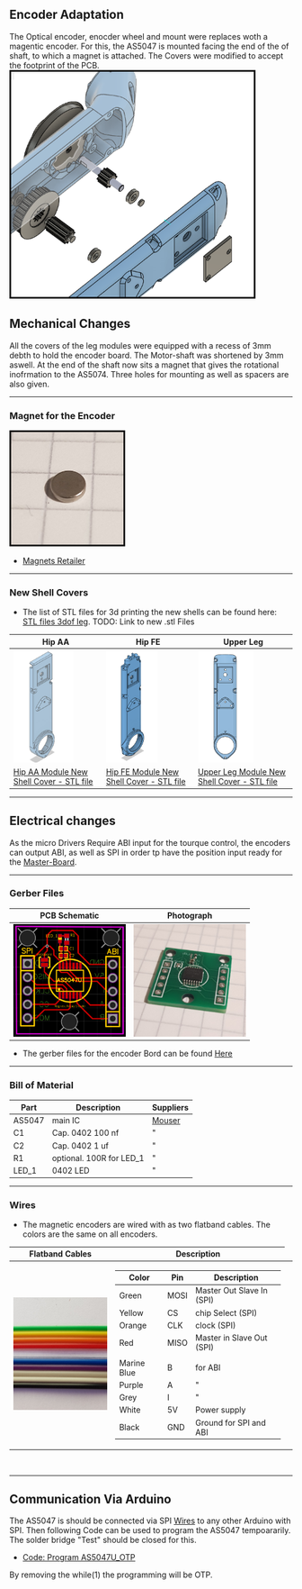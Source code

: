 ## Encoder Adaptation

The Optical encoder, enocder wheel and mount were replaces woth a magentic encoder.
For this, the AS5047 is mounted facing the end of the of shaft, to which a magnet is attached.
The Covers were modified to accept the footprint of the PCB.
<br><img src="images\encoder_board_explosionszeichnung.png" style="border:3px solid black;" height="400"><br>


## Mechanical Changes

All the covers of the leg modules were equipped with a recess of 3mm debth to hold the encoder board. The Motor-shaft was shortened by 3mm aswell. At the end of the shaft now sits a magnet that gives the rotational inofrmation to the AS5074.
Three holes for mounting as well as spacers are also given.


---
### Magnet for the Encoder
<img src="images\image_magnet_4mm.jpg" style="border:3px solid black;" height="200"><br>
* [Magnets Retailer](https://www.magnetkontor.de/products/de/Neodym-Magnete-Rohmagnete/Auswahl-besond-Eigenschaft/diametral-magnetisiert/NdFeB-N52-Scheibenmagnet-4-x-1-mm-vernick-diametr.html?XTCsid=9idd6dnqinqcekutr29q8m7kk4)<br>


---
### New Shell Covers

* The list of STL files for 3d printing the new shells can be found here: [STL files 3dof leg](stl_files). TODO: Link to new .stl Files

|Hip AA| Hip FE| Upper Leg|
|-------------|-------------|-------------|
|<img src="../Parts_for_3D_printing/New-Shell-Covers/images/new_hip_aa.png"  height="200">|<img src="../Parts_for_3D_printing/New-Shell-Covers/images/new_hip_fe.png" height="200">|<img src="../Parts_for_3D_printing/New-Shell-Covers/images/new_upper_leg.png" height="200">
|[Hip AA Module New Shell Cover - STL file](../Parts_for_3D_printing/New-Shell-Covers/cover_hip_aa.STL)|[Hip FE Module New Shell Cover - STL file](../Parts_for_3D_printing/New-Shell-Covers/cover_hip_fe.STL)|[Upper Leg Module New Shell Cover - STL file](../Parts_for_3D_printing/New-Shell-Covers/cover_upper_leg.STL)


---
## Electrical changes

As the micro Drivers Require ABI input for the tourque control, the encoders can output ABI, as well as SPI in order tp have the position input ready for the [Master-Board](https://github.com/open-dynamic-robot-initiative/master-board#master-board).

---
### Gerber Files

|PCB Schematic|Photograph|
|-------------|-------------|
| <img src="images\enocder_electronics.png" height="200"> | <img src="images\photo_encoder_board.jpg" height="200">|

* The gerber files for the encoder Bord can be found [Here](/Electrical-Changes)


---
### Bill of Material


| Part        | Description | Suppliers   |
|-------------|-------------|------------|
| AS5047 | main IC | [Mouser](mouser.com)|
| C1 | Cap. 0402 100 nf  | " |
| C2 | Cap. 0402 1 uf  | " |
| R1 | optional. 100R for LED_1  | " |
| LED_1 | 0402 LED  | " |

---
### Wires

* The magnetic encoders are wired with as two flatband cables. The colors are the same on all encoders.

|Flatband Cables|Description
|-------------|------|
| <img src="images\encoder_colors.jpg" height="200"> |<table><thead><tr><th>Color</th><th>Pin</th> <th>Description</th></tr></thead><tbody><tr><td>Green</td><td>MOSI</td><td>Master Out Slave In (SPI)</td></tr><tr><td>Yellow</td><td>CS</td><td>chip Select (SPI)</td></tr><tr><td>Orange</td><td>CLK</td><td>clock (SPI)</td></tr><tr><td>Red</td><td>MISO</td><td>Master in Slave Out (SPI)</td></tr>
<tr><td>Marine Blue</td><td>B</td><td>for ABI</td></tr><tr><td>Purple</td><td>A</td><td>"</td></tr><tr><td>Grey</td><td>I</td><td>"</td></tr><tr><td>White</td><td>5V</td><td>Power supply</td></tr><tr><td>Black</td><td>GND</td><td>Ground for SPI and ABI</td></tr></tbody></table>|

<br>


---
## Communication Via Arduino

The AS5047 is should be connected via SPI [Wires](#Wires) to any other Arduino with SPI.
Then following Code can be used to program the AS5047 tempoararily. The solder bridge "Test" should be closed for this.
* [Code: Program AS5047U_OTP](Arduino)

By removing the while(1) the programming will be OTP.

